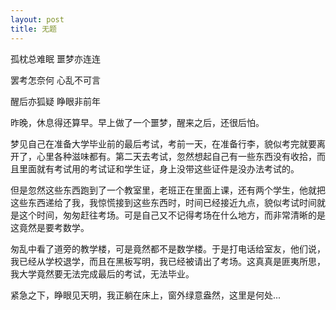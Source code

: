 ```yaml
---
layout: post
title: 无题  
---
```


孤枕总难眠
噩梦亦连连

罢考怎奈何
心乱不可言

醒后亦狐疑
睁眼非前年

昨晚，休息得还算早。早上做了一个噩梦，醒来之后，还很后怕。

梦见自己在准备大学毕业前的最后考试，考前一天，在准备行李，貌似考完就要离开了，心里各种滋味都有。第二天去考试，忽然想起自己有一些东西没有收拾，而且里面就有考试用的考试证和学生证，身上没带这些证件是没办法考试的。

但是忽然这些东西跑到了一个教室里，老班正在里面上课，还有两个学生，他就把这些东西递给了我，我惊慌接到这些东西时，时间已经接近九点，貌似考试时间就是这个时间，匆匆赶往考场。可是自己又不记得考场在什么地方，而非常清晰的是这竟然是要考数学。

匆乱中看了道旁的教学楼，可是竟然都不是数学楼。于是打电话给室友，他们说，我已经从学校退学，而且在黑板写明，我已经被请出了考场。这真真是匪夷所思，我大学竟然要无法完成最后的考试，无法毕业。

紧急之下，睁眼见天明，我正躺在床上，窗外绿意盎然，这里是何处...
